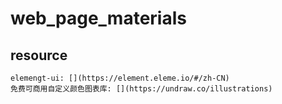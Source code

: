 # web_page_materials


## resource
	elemengt-ui: [](https://element.eleme.io/#/zh-CN)
	免费可商用自定义颜色图表库: [](https://undraw.co/illustrations)
